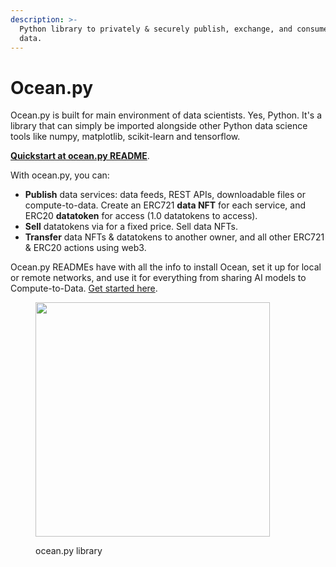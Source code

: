 ```yaml
---
description: >-
  Python library to privately & securely publish, exchange, and consume
  data.
---
```


# Ocean.py

Ocean.py is built for main environment of data scientists. Yes, Python. It's a library that can simply be imported alongside other Python data science tools like numpy, matplotlib, scikit-learn and tensorflow.

**[Quickstart at ocean.py README](https://github.com/oceanprotocol/ocean.py/blob/main/README.md)**.

With ocean.py, you can:

* **Publish** data services: data feeds, REST APIs, downloadable files or compute-to-data. Create an ERC721 **data NFT** for each service, and ERC20 **datatoken** for access (1.0 datatokens to access).
* **Sell** datatokens via for a fixed price. Sell data NFTs.
* **Transfer** data NFTs & datatokens to another owner, and all other ERC721 & ERC20 actions using web3.

Ocean.py READMEs have with all the info to install Ocean, set it up for local or remote networks, and use it for everything from sharing AI models to Compute-to-Data. [Get started here](https://github.com/oceanprotocol/ocean.py/blob/main/README.md).

<figure><img src="../../.gitbook/assets/components/ocean_py.png" alt="" width="375"><figcaption><p>ocean.py library</p></figcaption></figure>